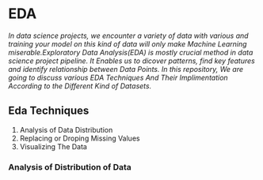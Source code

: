 # EDA

*In data science projects, we encounter a variety of data with various and training your model on this kind of data will only make Machine Learning miserable.Exploratory Data Analysis(EDA) is mostly crucial method in data science project pipeline. It Enables us to dicover patterns, find key features and identify relationship between Data Points. In this repository, We are going to discuss various EDA Techniques And Their Implimentation According to the Different Kind of Datasets.* 

## Eda Techniques

1. Analysis of Data Distribution
2. Replacing or Droping Missing Values
3. Visualizing The Data

### Analysis of Distribution of Data

